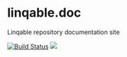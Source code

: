 # linqable.doc
Linqable repository documentation site

[![Build Status](https://travis-ci.org/linqable/doc.svg?branch=master)](https://travis-ci.org/Linqable/doc)
[![](https://data.jsdelivr.com/v1/package/npm/linqable.doc/badge)](https://www.jsdelivr.com/package/npm/linqable.doc)
